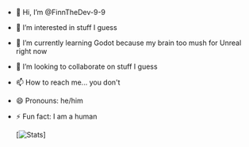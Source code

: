 - 👋 Hi, I’m @FinnTheDev-9-9
- 👀 I’m interested in stuff I guess
- 🌱 I’m currently learning Godot because my brain too mush for Unreal right now
- 💞️ I’m looking to collaborate on stuff I guess
- 📫 How to reach me... you don't
- 😄 Pronouns: he/him
- ⚡ Fun fact: I am a human

  
  [![Stats](https://github-readme-stats.vercel.app/api?username=finnthedev-9-9)]

<!---
FinnTheDev-9-9/FinnTheDev-9-9 is a ✨ special ✨ repository because its `README.md` (this file) appears on your GitHub profile.
You can click the Preview link to take a look at your changes.
--->
